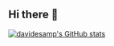 ## Hi there 👋

[![davidesamp's GitHub stats](https://github-readme-stats.vercel.app/api?username=davidesamp&show_icons=true&theme=outrun)](https://github.com/davidesamp/github-readme-stats)
<!--
**davidesamp/davidesamp** is a ✨ _special_ ✨ repository because its `README.md` (this file) appears on your GitHub profile.

Here are some ideas to get you started:

- 🔭 I’m currently working on ...
- 🌱 I’m currently learning ...
- 👯 I’m looking to collaborate on ...
- 🤔 I’m looking for help with ...
- 💬 Ask me about ...
- 📫 How to reach me: ...
- 😄 Pronouns: ...
- ⚡ Fun fact: ...
-->
